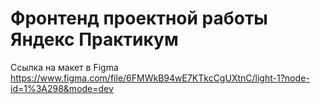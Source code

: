 # Фронтенд проектной работы Яндекс Практикум

Ссылка на макет в Figma https://www.figma.com/file/6FMWkB94wE7KTkcCgUXtnC/light-1?node-id=1%3A298&mode=dev